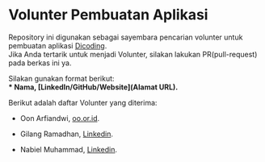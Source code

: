 # Volunter Pembuatan Aplikasi
Repository ini digunakan sebagai sayembara pencarian volunter untuk pembuatan aplikasi [Dicoding](www.dicoding.com).<br>
Jika Anda tertarik untuk menjadi Volunter, silakan lakukan PR(pull-request) pada berkas ini ya.<br>

Silakan gunakan format berikut:<br>
**\* Nama, [LinkedIn/GitHub/Website](Alamat URL).**  

Berikut adalah daftar Volunter yang diterima:
* Oon Arfiandwi, [oo.or.id](https://oo.or.id).
  
* Gilang Ramadhan, [Linkedin](https://www.linkedin.com/in/gilang-adhan/).
* Nabiel Muhammad, [Linkedin](https://www.linkedin.com/in/nabiel-muhammad-imjauzanansyah-b7a7a42a1/).


